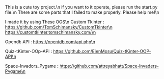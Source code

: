 This is a cute toy project.\n
if you want to it operate, please run the start.py file.\n
There are some parts that I failed to make properly. Please help me!\n

I made it by using These OOS\n
Custom Tkinter : https://github.com/TomSchimansky/CustomTkinter\n
                 https://customtkinter.tomschimansky.com/\n

Opendb API : https://opentdb.com/api.php\n

Quiz-tKinter-OOp-API : https://github.com/EienMosu/Quiz-tKinter-OOP-API\n

Space-Invadors_Pygame : https://github.com/attreyabhatt/Space-Invaders-Pygame\n
